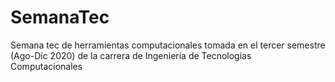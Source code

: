 # SemanaTec

Semana tec de herramientas computacionales tomada en el tercer semestre (Ago-Dic 2020) de la carrera de Ingenieria de Tecnologias Computacionales
